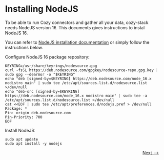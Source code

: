 # Installing NodeJS

To be able to run Cozy connectors and gather all your data, cozy-stack needs NodeJS version 16. This documents gives instructions to instal NodeJS 16.

You can refer to [NodeJS installation documentation](https://github.com/nodesource/distributions/blob/master/README.md#manual-installation) or simply follow the instructions below.

Configure NodeJS 16 package repository:

    KEYRING=/usr/share/keyrings/nodesource.gpg
    curl -fsSL https://deb.nodesource.com/gpgkey/nodesource-repo.gpg.key | sudo gpg --dearmor -o "$KEYRING"
    echo "deb [signed-by=$KEYRING] https://deb.nodesource.com/node_16.x nodistro main" | sudo tee /etc/apt/sources.list.d/nodesource.list >/dev/null
    echo "deb-src [signed-by=$KEYRING] https://deb.nodesource.com/node_16.x nodistro main" | sudo tee -a /etc/apt/sources.list.d/nodesource.list >/dev/null
    cat <<EOF | sudo tee /etc/apt/preferences.d/nodejs.pref > /dev/null
    Package: *
    Pin: origin deb.nodesource.com
    Pin-Priority: 700
    EOF

Install NodeJS:

    sudo apt update
    sudo apt install -y nodejs

<div style="text-align: right">
  <a href="../../install/">Next --&gt;</a>
</div>
